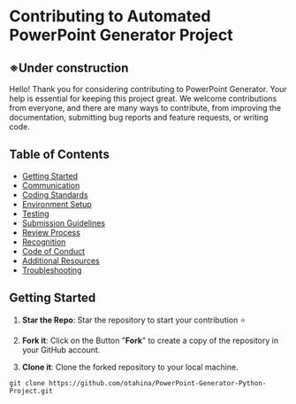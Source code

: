 # Contributing to Automated PowerPoint Generator Project

## ※Under construction

Hello! Thank you for considering contributing to PowerPoint Generator. Your help is essential for keeping this project great. We welcome contributions from everyone, and there are many ways to contribute, from improving the documentation, submitting bug reports and feature requests, or writing code.

## Table of Contents

- [Getting Started](#getting-started)
- [Communication](#communication)
- [Coding Standards](#coding-standards)
- [Environment Setup](#environment-setup)
- [Testing](#testing)
- [Submission Guidelines](#submission-guidelines)
- [Review Process](#review-process)
- [Recognition](#recognition)
- [Code of Conduct](#code-of-conduct)
- [Additional Resources](#additional-resources)
- [Troubleshooting](#troubleshooting)

## Getting Started

1. **Star the Repo**: Star the repository to start your contribution ⭐️

2. **Fork it**: Click on the Button "**Fork**" to create a copy of the repository in your GitHub account.

3. **Clone it**: Clone the forked repository to your local machine.

```
git clone https://github.com/otahina/PowerPoint-Generator-Python-Project.git
```

